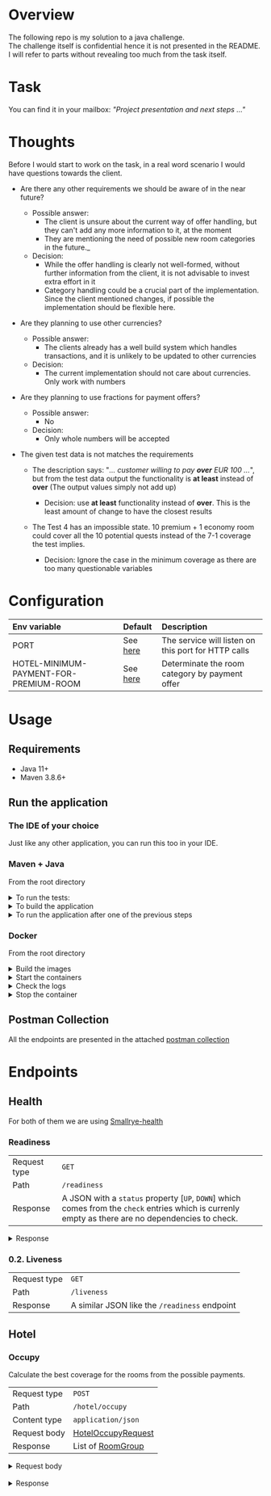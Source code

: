 # Overview
The following repo is my solution to a java challenge. <br>
The challenge itself is confidential hence it is not presented in the README. <br>
I will refer to parts without revealing too much from the task itself. <br>

# Task
You can find it in your mailbox: _"Project presentation and next steps ..."_

# Thoughts
Before I would start to work on the task, in a real word scenario I would have questions towards the client.

- Are there any other requirements we should be aware of in the near future?
  - Possible answer:
    - The client is unsure about the current way of offer handling, but they can't add any more information to it, at the moment
    - They are mentioning the need of possible new room categories in the future._
  - Decision:
    - While the offer handling is clearly not well-formed, without further information from the client, it is not advisable to invest extra effort in it
    - Category handling could be a crucial part of the implementation. Since the client mentioned changes, if possible the implementation should be flexible here.

- Are they planning to use other currencies?
  - Possible answer:
    - The clients already has a well build system which handles transactions, and it is unlikely to be updated to other currencies
  - Decision:
    - The current implementation should not care about currencies. Only work with numbers

- Are they planning to use fractions for payment offers?
  - Possible answer:
    - No
  - Decision:
    - Only whole numbers will be accepted

- The given test data is not matches the requirements
  - The description says: "_... customer willing to pay **over** EUR 100 ..._", but from the test data output the functionality is **at least** instead of **over**
     (The output values simply not add up)
    - Decision: use **at least** functionality instead of **over**. This is the least amount of change to have the closest results

  - The Test 4 has an impossible state. 10 premium + 1 economy room could cover all the 10 potential quests instead of the 7-1 coverage the test implies.
    - Decision: Ignore the case in the minimum coverage as there are too many questionable variables

# Configuration

| Env variable                           | Default                                                 | Description                                         |
|:---------------------------------------|:--------------------------------------------------------|:----------------------------------------------------|
| PORT                                   | See [here](/src/main/resources/application.properties)  | The service will listen on this port for HTTP calls |
| HOTEL-MINIMUM-PAYMENT-FOR-PREMIUM-ROOM | See [here](/src/main/resources/application.properties)  | Determinate the room category by payment offer      |

# Usage

## Requirements
- Java 11+
- Maven 3.8.6+

## Run the application

### The IDE of your choice
Just like any other application, you can run this too in your IDE.

### Maven + Java
From the root directory

<details>
<summary>To run the tests:</summary>

```
mvn clean verify -P with-tests
```

You should see something like

```
...
...
...
[INFO] Tests run: 17, Failures: 0, Errors: 0, Skipped: 0, Time elapsed: 10.65 s -- in com.sh.controllers.HotelControllerIT
2023-11-20 20:04:07,271 INFO  [io.quarkus] (main) sh_hotel stopped in 0.063s
[INFO]
[INFO] Results:
[INFO]
[INFO] Tests run: 17, Failures: 0, Errors: 0, Skipped: 0
[INFO]
[INFO]
[INFO] --- maven-failsafe-plugin:3.1.2:verify (default) @ sh_hotel ---
[INFO] ------------------------------------------------------------------------
[INFO] BUILD SUCCESS
[INFO] ------------------------------------------------------------------------
[INFO] Total time:  27.939 s
[INFO] Finished at: 2023-11-20T20:04:07+01:00
[INFO] ------------------------------------------------------------------------

```
</details>

<details>
<summary>To build the application</summary>

```
mvn clean package
```

You should see something like

```
...
...
...
[INFO] --- quarkus-maven-plugin:3.5.2:build (default) @ sh_hotel ---
[INFO] [io.quarkus.deployment.pkg.steps.JarResultBuildStep] Building uber jar: ***\sh_hotel\target\sh_hotel-0.0.1-runner.jar
[INFO] [io.quarkus.deployment.QuarkusAugmentor] Quarkus augmentation completed in 4960ms
[INFO] ------------------------------------------------------------------------
[INFO] BUILD SUCCESS
[INFO] ------------------------------------------------------------------------
[INFO] Total time:  15.451 s
[INFO] Finished at: 2023-11-20T20:07:08+01:00
[INFO] ------------------------------------------------------------------------
```
</details>

<details>
<summary>To run the application after one of the previous steps</summary>

```
java -jar target/sh_hotel-0.0.1-runner.jar
```

You should see something like

```
__  ____  __  _____   ___  __ ____  ______
 --/ __ \/ / / / _ | / _ \/ //_/ / / / __/
 -/ /_/ / /_/ / __ |/ , _/ ,< / /_/ /\ \
--\___\_\____/_/ |_/_/|_/_/|_|\____/___/
2023-11-20 20:25:27,332 INFO  [io.quarkus] (main) sh_hotel 0.0.1 on JVM (powered by Quarkus 3.5.2) started in 1.204s. Listening on: http://0.0.0.0:8080
2023-11-20 20:25:27,338 INFO  [io.quarkus] (main) Profile prod activated.
2023-11-20 20:25:27,338 INFO  [io.quarkus] (main) Installed features: [cdi, hibernate-validator, resteasy-reactive, resteasy-reactive-jackson, smallrye-context-propagation, smallrye-health, vertx]
```
</details>


### Docker
From the root directory

<details>
<summary>Build the images</summary>

```
docker build -t sh/hotel_demo_test:0.0.1 -f test.Dockerfile .
docker build -t sh/hotel_demo:0.0.1 -f Dockerfile .
```
</details>

<details>
<summary>Start the containers</summary>

```
docker run -d --name hotel_demo_test -p 8081:8080 sh/hotel_demo_test:0.0.1
docker run -d --name hotel_demo -p 8080:8080 sh/hotel_demo:0.0.1 
```
</details>

<details>
<summary>Check the logs</summary>

```
docker logs hotel_demo_test -f
docker logs hotel_demo -f
```

The tests are running for a while. Eventually you should see something like this:
```
...
...
...
[INFO] Tests run: 17, Failures: 0, Errors: 0, Skipped: 0, Time elapsed: 7.504 s -- in com.sh.controllers.HotelControllerIT 2023-11-20 19:30:30,617 INFO  [io.quarkus] (main) sh_hotel stopped in 0.040s
[INFO] 
[INFO] Results:
[INFO] 
[INFO] Tests run: 17, Failures: 0, Errors: 0, Skipped: 0
[INFO] 
[INFO] 
[INFO] --- maven-failsafe-plugin:3.1.2:verify (default) @ sh_hotel ---
[INFO] Failsafe report directory: /target/failsafe-reports
[INFO] ------------------------------------------------------------------------
[INFO] BUILD SUCCESS
[INFO] ------------------------------------------------------------------------
[INFO] Total time:  47.055 s
[INFO] Finished at: 2023-11-20T19:30:30Z
[INFO] ------------------------------------------------------------------------
```

The application starts very quickly. You should see something like this:
```
__  ____  __  _____   ___  __ ____  ______ 
--/ __ \/ / / / _ | _ \/ //_/ / / / __/ 
-/ /_/ / /_/ / __ |/ , _/ ,< / /_/ /\ \   
--\___\_\____/_/ |_/_/|_/_/|_|\____/___/   
2023-11-20 19:29:48,277 INFO  [io.quarkus] (main) sh_hotel 0.0.1 on JVM (powered by Quarkus 3.5.2) started in 1.325s. Listening on: http://0.0.0.0:8080
2023-11-20 19:29:48,281 INFO  [io.quarkus] (main) Profile prod activated. 
2023-11-20 19:29:48,282 INFO  [io.quarkus] (main) Installed features: [cdi, hibernate-validator, resteasy-reactive, resteasy-reactive-jackson, smallrye-context-propagation, smallrye-health, vertx]
```

</details>

<details>
<summary>Stop the container</summary>

```
docker stop hotel_demo
```

the other one stops itself

</details>

## Postman Collection
All the endpoints are presented in the attached [postman collection](misc/postman_collection.json)

# Endpoints

## Health
For both of them we are using [Smallrye-health](https://quarkus.io/guides/smallrye-health)

### Readiness

|                                     |                                                                                                                                                    |
|-------------------------------------|----------------------------------------------------------------------------------------------------------------------------------------------------|
| Request type                        | `GET`                                                                                                                                              |
| Path                                | `/readiness`                                                                                                                                       |
| Response                            | A JSON with a `status` property [`UP`, `DOWN`] which comes from the `check` entries which is currenly empty as there are no dependencies to check. |

<details>
<summary>Response</summary>

```json
{
    "status": "UP",
    "checks": []
}
```

</details>

### 0.2. Liveness
|                                     |                                                |
|-------------------------------------|------------------------------------------------|
| Request type                        | `GET`                                          |
| Path                                | `/liveness`                                    |
| Response                            | A similar JSON like the `/readiness` endpoint  |

## Hotel

### Occupy

Calculate the best coverage for the rooms from the possible payments.

|              |                                                                         |
|--------------|-------------------------------------------------------------------------|
| Request type | `POST`                                                                  |
| Path         | `/hotel/occupy`                                                         |
| Content type | `application/json`                                                      |
| Request body | [HotelOccupyRequest](src/main/java/com/sh/dtos/HotelOccupyRequest.java) |
| Response     | List of [RoomGroup](src/main/java/com/sh/dtos/RoomGroup.java)           |

<details>
<summary>Request body</summary>

```json
{
  "roomCounts": {
    "PREMIUM": 1,
    "ECONOMY": 2
  },
  "paymentOffers": [
    123,
    321,
    21,
    12
  ]
}
```

</details>
<br>

<details>
<summary>Response</summary>

```json
[
  {
    "category": "PREMIUM",
    "occupiedRoomCount": 1,
    "income": 321
  },
  {
    "category": "ECONOMY",
    "occupiedRoomCount": 2,
    "income": 33
  }
]
```

</details>
<br>
